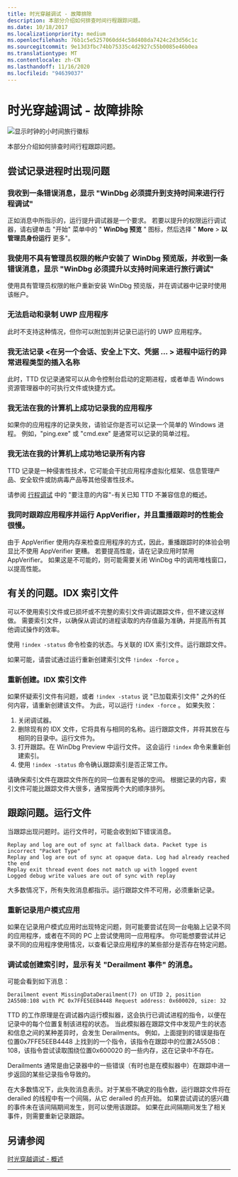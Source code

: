 ```yaml
---
title: 时光穿越调试 - 故障排除
description: 本部分介绍如何排查时间行程跟踪问题。
ms.date: 10/18/2017
ms.localizationpriority: medium
ms.openlocfilehash: 76b1c5e5257060dd4c58d408da7424c2d3d56c1c
ms.sourcegitcommit: 9e13d3fbc74bb75335c4d2927c55b0085e46b0ea
ms.translationtype: MT
ms.contentlocale: zh-CN
ms.lasthandoff: 11/16/2020
ms.locfileid: "94639037"
---
```

# <a name="time-travel-debugging---troubleshooting"></a>时光穿越调试 - 故障排除

![显示时钟的小时间旅行徽标](images/ttd-time-travel-debugging-logo.png) 

本部分介绍如何排查时间行程跟踪问题。

## <a name="issues-attempting-to-record-a-process"></a>尝试记录进程时出现问题

### <a name="i-get-an-error-message-that-says-windbg-must-be-run-elevated-to-support-time-travel-debugging"></a>我收到一条错误消息，显示 "WinDbg 必须提升到支持时间来进行行程调试"

正如消息中所指示的，运行提升调试器是一个要求。 若要以提升的权限运行调试器，请右键单击 "开始" 菜单中的 " **WinDbg 预览** " 图标，然后选择 " **More**  >  **以管理员身份运行** 更多"。

### <a name="i-installed-windbg-preview-with-an-account-that-does-not-have-administrator-privileges-and-i-get-an-error-message-that-says-windbg-must-be-run-elevated-to-support-time-travel-debugging"></a>我使用不具有管理员权限的帐户安装了 WinDbg 预览版，并收到一条错误消息，显示 "WinDbg 必须提升以支持时间来进行旅行调试"

使用具有管理员权限的帐户重新安装 WinDbg 预览版，并在调试器中记录时使用该帐户。

### <a name="i-cant-launch-and-record-a-uwp-application"></a>无法启动和录制 UWP 应用程序

此时不支持这种情况，但你可以附加到并记录已运行的 UWP 应用程序。

### <a name="i-cant-record-a-insert-name-of-unusual-process-type---running-in-another-session-security-context-credentials-process"></a>我无法记录 <在另一个会话、安全上下文、凭据 ... > 进程中运行的异常进程类型的插入名称

此时，TTD 仅记录通常可以从命令控制台启动的定期进程，或者单击 Windows 资源管理器中的可执行文件或快捷方式。

### <a name="i-cannot-successfully-record-my-application-on-my-computer"></a>我无法在我的计算机上成功记录我的应用程序

如果你的应用程序的记录失败，请验证你是否可以记录一个简单的 Windows 进程。  例如，"ping.exe" 或 "cmd.exe" 是通常可以记录的简单过程。

### <a name="i-cannot-successfully-record-anything-at-all-on-my-computer"></a>我无法在我的计算机上成功地记录所有内容

TTD 记录是一种侵害性技术，它可能会干扰应用程序虚拟化框架、信息管理产品、安全软件或防病毒产品等其他侵害性技术。

请参阅 [行程调试](time-travel-debugging-overview.md) 中的 "要注意的内容"-有关已知 TTD 不兼容信息的概述。

### <a name="im-tracing-an-application-and-running-appverifier-at-the-same-time-and-the-performance-when-replaying-the-trace-is-slow"></a>我同时跟踪应用程序并运行 AppVerifier，并且重播跟踪时的性能会很慢。

由于 AppVerifier 使用内存来检查应用程序的方式，因此，重播跟踪时的体验会明显比不使用 AppVerifier 更糟。 若要提高性能，请在记录应用时禁用 AppVerifier。 如果这是不可能的，则可能需要关闭 WinDbg 中的调用堆栈窗口，以提高性能。


## <a name="issues-with-idx-index-files"></a>有关的问题。IDX 索引文件

可以不使用索引文件或已损坏或不完整的索引文件调试跟踪文件，但不建议这样做。
需要索引文件，以确保从调试的进程读取的内存值最为准确，并提高所有其他调试操作的效率。

使用 `!index -status` 命令检查的状态。与关联的 IDX 索引文件。运行跟踪文件。

如果可能，请尝试通过运行重新创建索引文件 `!index -force` 。

### <a name="recreating-the-idx-index-file"></a>重新创建。IDX 索引文件

如果怀疑索引文件有问题，或者 `!index -status` 说 "已加载索引文件" 之外的任何内容，请重新创建该文件。
为此，可以运行 `!index -force` 。 如果失败：

1. 关闭调试器。
2. 删除现有的 IDX 文件，它将具有与相同的名称。运行跟踪文件，并将其放在与相同的目录中。运行文件为。
3. 打开跟踪。在 WinDbg Preview 中运行文件。 这会运行 `!index` 命令来重新创建索引。
4. 使用 `!index -status` 命令确认跟踪索引是否正常工作。

请确保索引文件在跟踪文件所在的同一位置有足够的空间。
根据记录的内容，索引文件可能比跟踪文件大很多，通常按两个大的顺序排列。

## <a name="issues-with-trace-run-files"></a>跟踪问题。运行文件

当跟踪出现问题时。运行文件时，可能会收到如下错误消息。

```dbgcmd
Replay and log are out of sync at fallback data. Packet type is incorrect "Packet Type"
Replay and log are out of sync at opaque data. Log had already reached the end
Replay exit thread event does not match up with logged event
Logged debug write values are out of sync with replay
```

大多数情况下，所有失败消息都指示。运行跟踪文件不可用，必须重新记录。


### <a name="re-recording-the-user-mode-app"></a>重新记录用户模式应用

如果在记录用户模式应用时出现特定问题，则可能要尝试在同一台电脑上记录不同的应用程序，或者在不同的 PC 上尝试使用同一应用程序。 你可能想要尝试并记录不同的应用程序使用情况，以查看记录应用程序的某些部分是否存在特定问题。


### <a name="when-debugging-or-creating-the-index-i-see-messages-about-derailment-events"></a>调试或创建索引时，显示有关 "Derailment 事件" 的消息。

可能会看到如下消息：

```dbgcmd
Derailment event MissingDataDerailment(7) on UTID 2, position 2A550B:108 with PC 0x7FFE5EEB4448 Request address: 0x600020, size: 32
```

TTD 的工作原理是在调试器内运行模拟器，这会执行已调试进程的指令，以便在记录中的每个位置复制该进程的状态。 当此模拟器在跟踪文件中发现产生的状态和信息之间的某种差异时，会发生 Derailments。 例如，上面提到的错误是指在位置0x7FFE5EEB4448 上找到的一个指令，该指令在跟踪中的位置2A550B：108，该指令尝试读取围绕位置0x600020 的一些内存，这在记录中不存在。

Derailments 通常是由记录器中的一些错误（有时也是在模拟器中）在跟踪中进一步返回的某些记录指令导致的。 

在大多数情况下，此失败消息表示。对于某些不确定的指令数，运行跟踪文件将在 derailed 的线程中有一个间隔，从它 derailed 的点开始。 如果尝试调试的感兴趣的事件未在该间隔期间发生，则可以使用该跟踪。 如果在此间隔期间发生了相关事件，则需要重新记录跟踪。


## <a name="see-also"></a>另请参阅

[时光穿越调试 - 概述](time-travel-debugging-overview.md)

---






